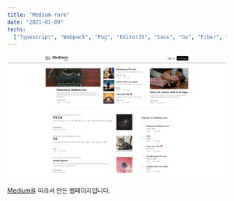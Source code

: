 ```yaml
---
title: "Medium-rare"
date: "2021-01-09"
techs:
  ["Typescript", "Webpack", "Pug", "EditorJS", "Sass", "Go", "Fiber", "MongoDB"]
---
```


<a href="https://go-medium-rare.herokuapp.com/" target="_blank" rel="noopener">![Cover](/project-images/medium-rare-cover.png)</a>

<a href="https://medium.com/" target="_blank" rel="noopener">Medium</a>을 따라서 만든 웹페이지입니다.
